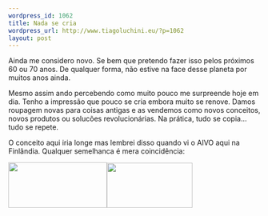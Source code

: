 ```yaml
--- 
wordpress_id: 1062
title: Nada se cria
wordpress_url: http://www.tiagoluchini.eu/?p=1062
layout: post
---
```

Ainda me considero novo. Se bem que pretendo fazer isso pelos próximos 60 ou 70 anos. De qualquer forma, não estive na face desse planeta por muitos anos ainda.

Mesmo assim ando percebendo como muito pouco me surpreende hoje em dia. Tenho a impressão que pouco se cria embora muito se renove. Damos roupagem novas para coisas antigas e as vendemos como novos conceitos, novos produtos ou solucões revolucionárias. Na prática, tudo se copia... tudo se repete.

O conceito aqui iria longe mas lembrei disso quando vi o AIVO aqui na Finlândia. Qualquer semelhanca é mera coincidência:

<a href="http://aivo.sonera.fi/aivo/?campaign=BAC-3122480&amp;att=fb" target="_blank"><img class="alignnone size-full wp-image-1064" title="aivo" src="http://www.tiagoluchini.eu/wp-content/uploads/2008/09/aivo.jpg" alt="" width="197" height="91" /></a><a href="http://www.vivo.com.br/" target="_blank"><img class="alignnone size-full wp-image-1063" title="vivo" src="http://www.tiagoluchini.eu/wp-content/uploads/2008/09/vivo.jpg" alt="" width="171" height="90" /></a>
